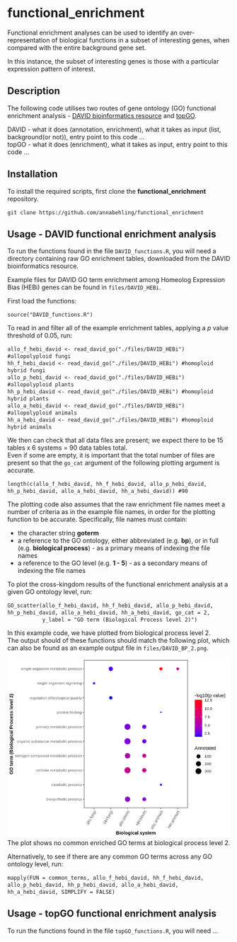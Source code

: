 # functional_enrichment

Functional enrichment analyses can be used to identify an over-representation of biological functions in a subset of interesting genes, when compared with the entire background gene set.

In this instance, the subset of interesting genes is those with a particular expression pattern of interest.

## Description

The following code utilises two routes of gene ontology (GO) functional enrichment analysis - [DAVID bioinformatics resource](https://david.ncifcrf.gov/summary.jsp "DAVID") and [topGO](https://bioconductor.org/packages/release/bioc/vignettes/topGO/inst/doc/topGO.pdf "topGO").

DAVID - what it does (annotation, enrichment), what it takes as input (list, background(or not)), entry point to this code ...  
topGO - what it does (enrichment), what it takes as input, entry point to this code ...

## Installation

To install the required scripts, first clone the **functional_enrichment** repository.
```
git clone https://github.com/annabehling/functional_enrichment
```

## Usage - DAVID functional enrichment analysis

To run the functions found in the file `DAVID_functions.R`, you will need a directory containing raw GO enrichment tables, downloaded from the DAVID bioinformatics resource.

Example files for DAVID GO term enrichment among Homeolog Expression Bias (HEBi) genes can be found in `files/DAVID_HEBi`.

First load the functions:
```{r}
source("DAVID_functions.R")
```

To read in and filter all of the example enrichment tables, applying a *p* value threshold of 0.05, run:
```{r}
allo_f_hebi_david <- read_david_go("./files/DAVID_HEBi") #allopolyploid fungi
hh_f_hebi_david <- read_david_go("./files/DAVID_HEBi") #homoploid hybrid fungi
allo_p_hebi_david <- read_david_go("./files/DAVID_HEBi") #allopolyploid plants
hh_p_hebi_david <- read_david_go("./files/DAVID_HEBi") #homoploid hybrid plants
allo_a_hebi_david <- read_david_go("./files/DAVID_HEBi") #allopolyploid animals
hh_a_hebi_david <- read_david_go("./files/DAVID_HEBi") #homoploid hybrid animals
```

We then can check that all data files are present; we expect there to be 15 tables x 6 systems = 90 data tables total.  
Even if some are empty, it is important that the total number of files are present so that the `go_cat` argument of the following plotting argument is accurate.
```{r}
length(c(allo_f_hebi_david, hh_f_hebi_david, allo_p_hebi_david, hh_p_hebi_david, allo_a_hebi_david, hh_a_hebi_david)) #90
```

The plotting code also assumes that the raw enrichment file names meet a number of criteria as in the example file names, in order for the plotting function to be accurate.
Specifically, file names must contain:
* the character string **goterm**
* a reference to the GO ontology, either abbreviated (e.g. **bp**), or in full (e.g. **biological process**) - as a primary means of indexing the file names
* a reference to the GO level (e.g. **1 - 5**) - as a secondary means of indexing the file names

To plot the cross-kingdom results of the functional enrichment analysis at a given GO ontology level, run:
```{r}
GO_scatter(allo_f_hebi_david, hh_f_hebi_david, allo_p_hebi_david, hh_p_hebi_david, allo_a_hebi_david, hh_a_hebi_david, go_cat = 2, 
           y_label = "GO term (Biological Process level 2)")
```

In this example code, we have plotted from biological process level 2.  
The output should of these functions should match the following plot, which can also be found as an example output file in `files/DAVID_BP_2.png`.

![Image of DAVID output plot](files/DAVID_BP_2.png "DAVID output plot")  
The plot shows no common enriched GO terms at biological process level 2.

Alternatively, to see if there are any common GO terms across any GO ontology level, run:
```{r}
mapply(FUN = common_terms, allo_f_hebi_david, hh_f_hebi_david, allo_p_hebi_david, hh_p_hebi_david, allo_a_hebi_david, hh_a_hebi_david, SIMPLIFY = FALSE)
```

## Usage - topGO functional enrichment analysis

To run the functions found in the file `topGO_functions.R`, you will need ...